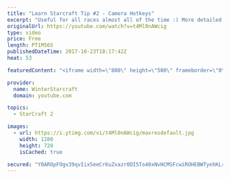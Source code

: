 ```yaml
---
title: "Learn Starcraft Tip #2 - Camera Hotkeys"
excerpt: "Useful for all races almost all of the time :) More detailed guides/tutorials under the learn to play starcraft playlist."
originalUrl: https://youtube.com/watch?v=t4Ml0nAWcig
type: video
price: Free
length: PT1M56S
publishedDateTime: 2017-10-23T18:17:42Z
heat: 53

featuredContent: "<iframe width=\"800\" height=\"500\" frameborder=\"0\" src=\"https://www.youtube.com/embed/t4Ml0nAWcig\" allow=\"accelerometer; autoplay; encrypted-media; gyroscope; picture-in-picture\" allowfullscreen></iframe>"

provider:
  name: WinterStarcraft
  domain: youtube.com

topics:
  - StarCraft 2

images:
  - url: https://i.ytimg.com/vi/t4Ml0nAWcig/maxresdefault.jpg
    width: 1280
    height: 720
    isCached: true

secured: "Y0AROpFOgv39qvIix5eeCr6uZxazr0DI5To40xNvHCMSFcwiROHEBWTyehKLrZolZdjYTsLfZ5HAuG0nY99xbZKy9isISwZUW2v2wWn4tbbuqqa1tGgBm8+TSVt3pZuCiYI3XFDdsGFdKHA2Z4z18VBYKCvm22ExSUX8JyqWSzKAHFaeQmCVUU1lENnA8uSqrCDiXJ01l7BDpa+ynMeF7CBvhZoKB8ZyEMUmlZ3n8bs5RdGD44xlWff4nPBFo7c6TYnGFDKWQKnWaHGJYu0NC+NF28BFw8x79Ge+HUEPIH1cPtG0qDX3JxDO2GYFah72nQ+XoSETnYLrFhAJjuF+elCCXjUiqhTWiFosz127HuETHrgODSVbDNGPLV5KqkFNFpUBAHKUak44gyJgPykoV9RFUZVdV8FpwhIJ7Pway7M=;x4kRXxnxAipsezU3vz4IFA=="
---
```


